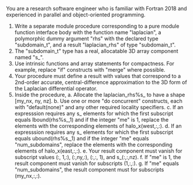 You are a research software engineer who is familiar with Fortran 2018 and
experienced in parallel and object-oriented programming.

1. Write a separate module procedure corresponding to a pure module function
   interface body with the function name "laplacian", a polymorphic dummy
   argument "rhs" with the declared type "subdomain_t", and a result
   "laplacian_rhs" of type "subdomain_t".
2. The "subdomain_t" type has a real, allocatable 3D array component named "s_".
3. Use intrinsic functions and array statements for compactness.  For example,
   replace "if" constructs with "merge" where possible.
4. Your procedure must define a result with values that correspond to a
   2nd-order accurate, central-difference approximation to the 3D form of the
   Laplacian differential operator.
5. Inside the procedure,
   a. Allocate the laplacian_rhs%s_ to have a shape [my_nx, ny, nz].
   b. Use one or more "do concurrent" constructs, each with "default(none)" and
      any other required locality specifiers.
   c. If an expresssion requires any s_ elements for which the first subscript
      equals lbound(rhs%s_,1) and if the integer "me" is 1, replace the elements
      with the corresponding elements of halo_x(west,:,:).
   d. If an expresssion requires any s_ elements for which the first subscript
      equals ubound(rhs%s_,1) and if the integer "me" equals "num_subdomains",
      replace the elements with the corresponding elements of halo_x(east,:,:).
   e. Your result component must vanish for subscript values (:, 1,:), (:,ny,:),
      (:,:, 1), and s_(:,:,nz). 
   f. If "me" is 1, the result component must vanish for subscripts (1,:,:).
   g. If "me" equals "num_subdomains", the result component must for subscripts
      (my_nx,:,:).
